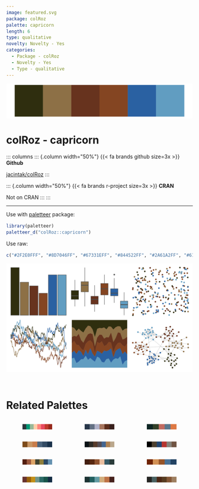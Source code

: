 ```yaml
---
image: featured.svg
package: colRoz
palette: capricorn
length: 6
type: qualitative
novelty: Novelty - Yes
categories:
  - Package - colRoz
  - Novelty - Yes
  - Type - qualitative
---
```


![](featured.svg)

# colRoz - capricorn 

::: columns
::: {.column width="50%"}
{{< fa brands github size=3x >}}
**Github**

[jacintak/colRoz](https://github.com/jacintak/colRoz)
:::

::: {.column width="50%"}
{{< fa brands r-project size=3x >}}
**CRAN**

Not on CRAN
:::
:::

<hr> 

Use with [paletteer](https://emilhvitfeldt.github.io/paletteer/) package:

```r
library(paletteer)
paletteer_d("colRoz::capricorn")
```

Use raw:

```r
c("#2F2E0FFF", "#8D7046FF", "#67331EFF", "#844522FF", "#2A61A2FF", "#619DC1FF")
``` 

![](examples.svg) 

<br>

# Related Palettes

<div class="list" style="display: grid; grid-template-columns: auto auto auto;"> <figure class="figure">
<a href="../../awtools/a_palette/"> <img src="../../awtools/a_palette/featured.svg" style="width: 100%;" class="figure-img"></a>
</figure> <figure class="figure">
<a href="../../beyonce/X1/"> <img src="../../beyonce/X1/featured.svg" style="width: 100%;" class="figure-img"></a>
</figure> <figure class="figure">
<a href="../../lisa/Masaccio/"> <img src="../../lisa/Masaccio/featured.svg" style="width: 100%;" class="figure-img"></a>
</figure> <figure class="figure">
<a href="../../nord/lake_superior/"> <img src="../../nord/lake_superior/featured.svg" style="width: 100%;" class="figure-img"></a>
</figure> <figure class="figure">
<a href="../../ghibli/TotoroMedium/"> <img src="../../ghibli/TotoroMedium/featured.svg" style="width: 100%;" class="figure-img"></a>
</figure> <figure class="figure">
<a href="../../ggprism/pearl/"> <img src="../../ggprism/pearl/featured.svg" style="width: 100%;" class="figure-img"></a>
</figure> <figure class="figure">
<a href="../../NatParksPalettes/GrandCanyon/"> <img src="../../NatParksPalettes/GrandCanyon/featured.svg" style="width: 100%;" class="figure-img"></a>
</figure> <figure class="figure">
<a href="../../beyonce/X38/"> <img src="../../beyonce/X38/featured.svg" style="width: 100%;" class="figure-img"></a>
</figure> <figure class="figure">
<a href="../../colRoz/m_horridus/"> <img src="../../colRoz/m_horridus/featured.svg" style="width: 100%;" class="figure-img"></a>
</figure> <figure class="figure">
<a href="../../MetBrewer/Veronese/"> <img src="../../MetBrewer/Veronese/featured.svg" style="width: 100%;" class="figure-img"></a>
</figure> <figure class="figure">
<a href="../../beyonce/X6/"> <img src="../../beyonce/X6/featured.svg" style="width: 100%;" class="figure-img"></a>
</figure> <figure class="figure">
<a href="../../colRoz/d_novae/"> <img src="../../colRoz/d_novae/featured.svg" style="width: 100%;" class="figure-img"></a>
</figure> 
</div>
